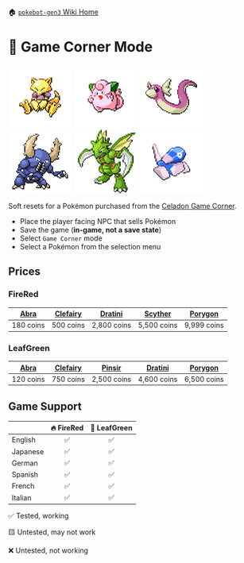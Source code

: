 🏠 [`pokebot-gen3` Wiki Home](../Readme.md)

# 🎰 Game Corner Mode

![](../../modules/web/static/sprites/pokemon/shiny/Abra.png)
![](../../modules/web/static/sprites/pokemon/shiny/Clefairy.png)
![](../../modules/web/static/sprites/pokemon/shiny/Dratini.png)
![](../../modules/web/static/sprites/pokemon/shiny/Pinsir.png)
![](../../modules/web/static/sprites/pokemon/shiny/Scyther.png)
![](../../modules/web/static/sprites/pokemon/shiny/Porygon.png)

Soft resets for a Pokémon purchased from the [Celadon Game Corner](https://bulbapedia.bulbagarden.net/wiki/Celadon_Game_Corner).

- Place the player facing NPC that sells Pokémon
- Save the game (**in-game, not a save state**)
- Select `Game Corner` mode
- Select a Pokémon from the selection menu

## Prices
### FireRed
| [Abra](https://bulbapedia.bulbagarden.net/wiki/Abra_(Pok%C3%A9mon)) | [Clefairy](https://bulbapedia.bulbagarden.net/wiki/Clefairy_(Pok%C3%A9mon)) | [Dratini](https://bulbapedia.bulbagarden.net/wiki/Dratini_(Pok%C3%A9mon)) | [Scyther](https://bulbapedia.bulbagarden.net/wiki/Scyther_(Pok%C3%A9mon)) | [Porygon](https://bulbapedia.bulbagarden.net/wiki/Porygon_(Pok%C3%A9mon)) |
|---------------------------------------------------------------------|-------------------------------------------------------------------------------------------------------------------------------------------------|-----------------------------------------------------------------------------------------------------------------------------------------------|-----------------------------------------------------------------------------------------------------------------------------------------------|-----------------------------------------------------------------------------------------------------------------------------------------------|
| 180 coins                                                           | 500 coins                                                                                                                                       | 2,800 coins                                                                                                                                   | 5,500 coins                                                                                                                                   | 9,999 coins                                                                                                                                   |

### LeafGreen
| [Abra](https://bulbapedia.bulbagarden.net/wiki/Abra_(Pok%C3%A9mon)) | [Clefairy](https://bulbapedia.bulbagarden.net/wiki/Clefairy_(Pok%C3%A9mon)) | [Pinsir](https://bulbapedia.bulbagarden.net/wiki/Pinsir_(Pok%C3%A9mon)) | [Dratini](https://bulbapedia.bulbagarden.net/wiki/Dratini_(Pok%C3%A9mon)) | [Porygon](https://bulbapedia.bulbagarden.net/wiki/Porygon_(Pok%C3%A9mon)) |
|---------------------------------------------------------------------|-------------------------------------------------------------------------------------------------------------------------------------------------|---------------------------------------------------------------------------------------------------------------------------------------------|-----------------------------------------------------------------------------------------------------------------------------------------------|-----------------------------------------------------------------------------------------------------------------------------------------------|
| 120 coins                                                           | 750 coins                                                                                                                                       | 2,500 coins                                                                                                                                 | 4,600 coins                                                                                                                                   | 6,500 coins                                                                                                                                   |

## Game Support
|          | 🔥 FireRed | 🌿 LeafGreen |
|:---------|:----------:|:------------:|
| English  |     ✅      |      ✅       |
| Japanese |     ✅      |      ✅       |
| German   |     ✅      |      ✅       |
| Spanish  |     ✅      |      ✅       |
| French   |     ✅      |      ✅       |
| Italian  |     ✅      |      ✅       |

✅ Tested, working

🟨 Untested, may not work

❌ Untested, not working
